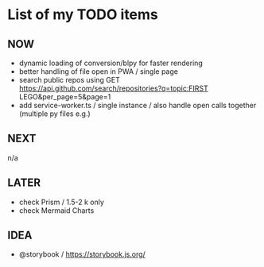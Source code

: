 # List of my TODO items

## NOW

-   dynamic loading of conversion/blpy for faster rendering
-   better handling of file open in PWA / single page
-   search public repos using
    GET https://api.github.com/search/repositories?q=topic:FIRST LEGO&per_page=5&page=1
-   add service-worker.ts /  single instance / also handle open calls together (multiple py files e.g.)

## NEXT

n/a

## LATER

-   check Prism / 1.5-2 k only
-   check Mermaid Charts

## IDEA

-   @storybook / https://storybook.js.org/

